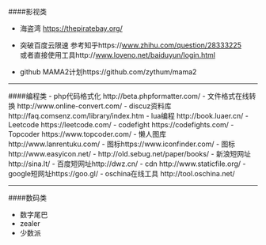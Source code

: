 ####影视类
 - 海盗湾 https://thepiratebay.org/
 - 突破百度云限速
   参考知乎https://www.zhihu.com/question/28333225<br>
   或者直接使用工具http://www.loveno.net/baiduyun/login.html
   
 - github MAMA2计划https://github.com/zythum/mama2
 
<hr>
####编程类
 - php代码格式化 http://beta.phpformatter.com/
 - 文件格式在线转换 http://www.online-convert.com/
 - discuz资料库 http://faq.comsenz.com/library/index.htm
 - lua编程 http://book.luaer.cn/
 - Leetcode https://leetcode.com/
 - codefight https://codefights.com/
 - Topcoder https://www.topcoder.com/
 - 懒人图库http://www.lanrentuku.com/
 - 图标https://www.iconfinder.com/
 - 图标http://www.easyicon.net/
 - http://old.sebug.net/paper/books/
 - 新浪短网址http://sina.lt/
 - 百度短网址http://dwz.cn/
 - cdn http://www.staticfile.org/
 - google短网址https://goo.gl/
 - oschina在线工具 http://tool.oschina.net/
 <hr>
 
 ####数码类
 - 数字尾巴
 - zealer
 - 少数派
